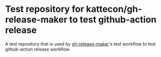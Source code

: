 # Test repository for kattecon/gh-release-maker to test github-action release

A test repository that is used by [gh-release-maker](https://github.com/kattecon/gh-release-maker)'s test workflow to test github-action release workflow.

